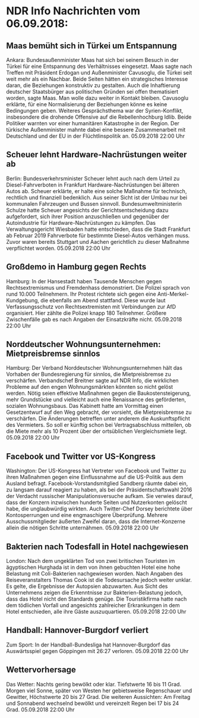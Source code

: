 # NDR Info Nachrichten vom 06.09.2018:


## Maas bemüht sich in Türkei um Entspannung
Ankara:  Bundesaußenminister Maas hat sich bei seinem Besuch in der Türkei für eine Entspannung des Verhältnisses eingesetzt. Maas sagte nach Treffen mit Präsident Erdogan und Außenminister Cavusoglu, die Türkei seit weit mehr als ein Nachbar. Beide Seiten hätten ein strategisches Interesse daran, die Beziehungen konstruktiv zu gestalten. Auch die Inhaftierung deutscher Staatsbürger aus politischen Gründen sei offen thematisiert worden, sagte Maas. Man wolle dazu weiter in Kontakt bleiben. Cavusoglu erklärte, für eine Normalisierung der Beziehungen könne es keine Bedingungen geben. Weiteres Gesprächsthema war der Syrien-Konflikt, insbesondere die drohende Offensive auf die Rebellenhochburg Idlib. Beide Politiker warnten vor einer humanitären Katastrophe in der Region. Der türkische Außenminister mahnte dabei eine bessere Zusammenarbeit mit Deutschland und der EU in der Flüchtlinspolitik an. 05.09.2018 22:00 Uhr 

## Scheuer lehnt Hardware-Nachrüstungen weiter ab
Berlin:	Bundesverkehrsminister Scheuer lehnt auch nach dem Urteil zu Diesel-Fahrverboten in Frankfurt Hardware-Nachrüstungen bei älteren Autos ab. Scheuer erklärte, er halte eine solche Maßnahme für technisch, rechtlich und finanziell bedenklich. Aus seiner Sicht ist der Umbau nur bei kommunalen Fahrzeugen und Bussen sinnvoll. Bundesumweltministerin Schulze hatte Scheuer angesichts der Gerichtsentscheidung dazu aufgefordert, sich ihrer Position anzuschließen und gegenüber der Autoindustrie für Hardware-Nachrüstungen zu kämpfen. Das Verwaltungsgericht Wiesbaden hatte entschieden, dass die Stadt Frankfurt ab Februar 2019 Fahrverbote für bestimmte Diesel-Autos verhängen muss. Zuvor waren bereits Stuttgart und Aachen gerichtlich zu dieser Maßnahme verpflichtet worden. 05.09.2018 22:00 Uhr 

## Großdemo in Hamburg gegen Rechts
Hamburg: In der Hansestadt haben Tausende Menschen gegen Rechtsextremismus und Fremdenhass demonstriert. Die Polizei sprach von rund 10.000 Teilnehmern. Ihr Protest richtete sich gegen eine Anti-Merkel-Kundgebung, die ebenfalls am Abend stattfand. Diese wurde laut Verfassungsschutz von Rechtsextremisten mit Verbindungen zur AfD organisiert. Hier zählte die Polizei knapp 180 Teilnehmer. Größere Zwischenfälle gab es nach Angaben der Einsatzkräfte nicht. 05.09.2018 22:00 Uhr 

## Norddeutscher Wohnungsunternehmen: Mietpreisbremse sinnlos
Hamburg: Der Verband Norddeutscher Wohnungsunternehmen hält das Vorhaben der Bundesregierung für sinnlos, die Mietpreisbremse zu verschärfen. Verbandschef Breitner sagte auf NDR Info, die wirklichen Probleme auf den engen Wohnungsmärkten könnten so nicht gelöst werden. Nötig seien effektive Maßnahmen gegen die Baukostensteigerung, mehr Grundstücke und vielleicht auch eine Renaissance des geförderten, sozialen Wohnungsbaus. Das Kabinett hatte am Vormittag einen Gesetzentwurf auf den Weg gebracht, der vorsieht, die Mietpreisbremse zu verschärfen. Die Änderungen betreffen unter anderem die Auskunftspflicht des Vermieters. So soll er künftig schon bei Vertragsabschluss mitteilen, ob die Miete mehr als 10 Prozent über der ortsüblichen Vergleichsmiete liegt. 05.09.2018 22:00 Uhr 

## Facebook und Twitter vor US-Kongress
Washington:	Der US-Kongress hat Vertreter von Facebook und Twitter zu ihren Maßnahmen gegen eine Einflussnahme auf die US-Politik aus dem Ausland befragt. Facebook-Vorstandsmitglied Sandberg räumte dabei ein, zu langsam darauf reagiert zu haben, als bei der Präsidentschaftswahl 2016 der Verdacht russischer Manipulationsversuche aufkam. Sie verwies darauf, dass der Konzern inzwischen hunderte Seiten und Nutzerkonten gelöscht habe, die unglaubwürdig wirkten. Auch Twitter-Chef Dorsey berichtete über Kontosperrungen und eine engmaschigere Überprüfung. Mehrere Ausschussmitglieder äußerten Zweifel daran, dass die Internet-Konzerne allein die nötigen Schritte unternähmen. 05.09.2018 22:00 Uhr 

## Bakterien nach Todesfall in Hotel nachgewiesen
London:	Nach dem ungeklärten Tod von zwei britischen Touristen im ägyptischen Hurghada ist in dem von ihnen gebuchten Hotel eine hohe Belastung mit Coli-Bakterien nachgewiesen worden. Nach Angaben des Reiseveranstalters Thomas Cook ist die Todesursache jedoch weiter unklar. Es gelte, die Ergebnisse der Autopsien abzuwarten. Aus Sicht des Unternehmens zeigen die Erkenntnisse zur Bakterien-Belastung jedoch, dass das Hotel nicht den Standards genüge. Die Touristikfirma hatte nach dem tödlichen Vorfall und angesichts zahlreicher Erkrankungen in dem Hotel entschieden, alle ihre Gäste auszuquartieren. 05.09.2018 22:00 Uhr 

## Handball: Hannover-Burgdorf verliert
Zum Sport: In der Handball-Bundesliga hat Hannover-Burgdorf das Auswärtsspiel gegen Göppingen mit 26:27 verloren. 05.09.2018 22:00 Uhr 

## Wettervorhersage
Das Wetter:
Nachts gering bewölkt oder klar. Tiefstwerte 16 bis 11 Grad. Morgen viel Sonne, später von Westen her gebietsweise Regenschauer und Gewitter, Höchstwerte 20 bis 27 Grad. Die weiteren Aussichten: Am Freitag und Sonnabend wechselnd bewölkt und vereinzelt Regen bei 17 bis 24 Grad. 05.09.2018 22:00 Uhr 
